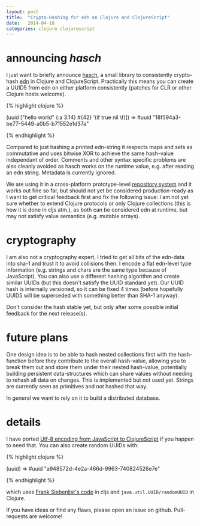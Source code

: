 ```yaml
---
layout: post
title:  "Crypto-Hashing for edn on Clojure and ClojureScript"
date:   2014-04-18
categories: clojure clojurescript
---
```


# announcing *hasch*

I just want to briefly announce
[hasch](https://github.com/ghubber/hasch), a small library to
consistently crypto-hash [edn](https://github.com/edn-format/edn) in
Clojure and ClojureScript. Practically this means you can create a UUID5
from edn on either platform consistently (patches for CLR or other
Clojure hosts welcome). 

{% highlight clojure %}

(uuid ["hello world" {:a 3.14} #{42} '(if true nil \f)]) 
=> #uuid "18f594a3-be77-5449-a0b5-b71552e1d37a"

{% endhighlight %} 

Compared to just hashing a printed edn-string it respects maps and sets
as commutative and uses bitwise XOR to achieve the same hash-value
independant of order. Comments and other syntax specific problems are
also cleanly avoided as hasch works on the runtime value, e.g. after
reading an edn string. Metadata is currently ignored.

We are using it in a cross-platform prototype-level
[repository system](https://github.com/ghubber/geschichte) and it works
out fine so far, but should not yet be considered production-ready as I
want to get critical feedback first and fix the following issue: I am
not yet sure whether to extend Clojure protocols or only Clojure
collections (this is how it is done in cljs atm.), as both can be
considered edn at runtime, but may not satisfy value semantics
(e.g. mutable arrays).

# cryptography

I am also not a cryptography expert, I tried to get all bits of the
edn-data into sha-1 and trust it to avoid collisions then. I encode a
flat edn-level type information (e.g. strings and chars are the same
type because of JavaScript). You can also use a different hashing
algorithm and create similar UUIDs (but this doesn't satisfy the UUID
standard yet).  Our UUID hash is internally versioned, so it can be
fixed 4 times (before hopefully UUID5 will be superseded with something
better than SHA-1 anyway).

Don't consider the hash stable yet, but only after some possible initial
feedback for the next release(s).

# future plans

One design idea is to be able to hash nested collections first with the
hash-function before they contribute to the overall hash-value, allowing
you to break them out and store them under their nested hash-value,
potentially building persistent data-structures which can share values
without needing to rehash all data on changes. This is implemented but
not used yet. Strings are currently seen as primitives and not
hashed that way.

In general we want to rely on it to build a distributed database.

# details

I have ported
[Utf-8 encoding from JavaScript to ClojureScript](https://github.com/ghubber/hasch/blob/master/src/cljs/hasch/platform.cljs#L68)
if you happen to need that. You can also create random UUIDs with:

{% highlight clojure %}

(uuid) 
=> #uuid "a948572d-4e2a-466d-9963-740824526e7e"

{% endhighlight %}

which uses
 [Frank Siebenlist's code](https://github.com/whodidthis/cljs-uuid-utils/blob/master/src/cljs_uuid_utils.cljs)
 in cljs and `java.util.UUID/randomUUID` in Clojure.


If you have ideas or find any flaws, please open an issue on
github. Pull-requests are welcome!
